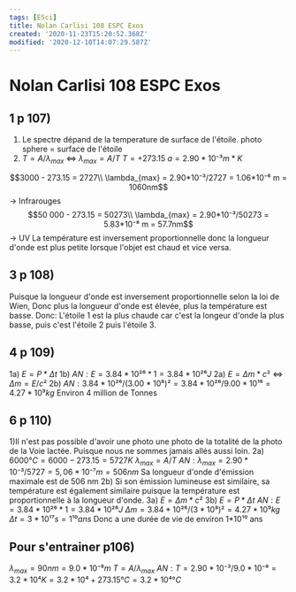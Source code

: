 ```yaml
---
tags: [ESci]
title: Nolan Carlisi 108 ESPC Exos
created: '2020-11-23T15:20:52.368Z'
modified: '2020-12-10T14:07:29.587Z'
---
```


# Nolan Carlisi 108 ESPC Exos

## 1 p 107)
1) Le spectre dépand de la temperature de surface de l'étoile.
photo sphere = surface de l'étoile
2) $T = A/\lambda_{max}$ <=> $\lambda_{max} = A/T$
  $T =  + 273.15$
  $a = 2.90*10⁻³ m*K$

  $$3000 - 273.15 = 2727\\ \lambda_{max} = 2.90*10⁻³/2727 = 1.06*10⁻⁶ m = 1060nm$$ -> Infrarouges
  $$50 000 - 273.15 = 50273\\ \lambda_{max} = 2.90*10⁻³/50273 = 5.83*10⁻⁸ m = 57.7nm$$ -> UV
La température est inversement proportionnelle donc la longueur d'onde est plus petite lorsque l'objet est chaud et vice versa.

## 3 p 108)
Puisque la longueur d'onde est inversement proportionnelle selon la loi de Wien, Donc plus la longueur d'onde est élevée, plus la température est basse. Donc: 
L'étoile 1 est la plus chaude car c'est la longeur d'onde la plus basse, puis c'est l'étoile 2 puis l'étoile 3.

## 4 p 109) 

1a) $E = P * \Delta t$
1b) $AN: E = 3.84 * 10²⁶ * 1 = 3.84 * 10²⁶ J$
2a) $E=\Delta m* c²$ <=> $\Delta m=E/ c²$
2b) $AN: 3.84*10²⁶ / (3.00*10⁸)² = 3.84*10²⁶ / 9.00*10¹⁶ = 4.27*10⁹ kg$
Environ 4 million de Tonnes


## 6 p 110)

1)Il n'est pas possible d'avoir une photo une photo de la totalité de la photo de la Voie lactée. Puisque nous ne sommes jamais allés aussi loin.
2a) $6000°C = 6000-273.15 = 5727K$
$\lambda_{max} = A/T$
$AN: \lambda_{max} = 2.90*10⁻³/5727 = 5,06*10⁻⁷ m = 506nm$
Sa longueur d'onde d'émission maximale est de 506 nm
2b) Si son émission lumineuse est similaire, sa température est également similaire puisque la température est proportionnelle à la longueur d'onde.
3a) $E = \Delta m * c²$
3b) $E = P * \Delta t$
$AN: E = 3.84*10²⁶ * 1 = 3.84*10²⁶J$
$\Delta m = 3.84*10²⁶ / (3*10⁸)² = 4.27*10⁹ kg$
$\Delta t = 3*10¹⁷s = 1¹⁰ ans$
Donc a une durée de vie de environ 1*10¹⁰ ans


## Pour s'entrainer p106)
$\lambda_{max} = 90nm = 9.0*10⁻⁸ m$
$T = A/\lambda_{max}$
$AN: T = 2.90*10⁻³ / 9.0*10⁻⁸ = 3.2*10⁴ K =3.2*10⁴+ 273.15 °C = 3.2*10⁴°C$



